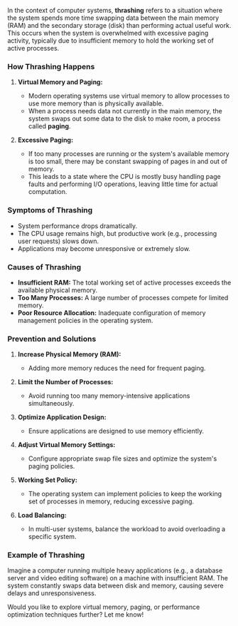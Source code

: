 In the context of computer systems, **thrashing** refers to a situation where the system spends more time swapping data between the main memory (RAM) and the secondary storage (disk) than performing actual useful work. This occurs when the system is overwhelmed with excessive paging activity, typically due to insufficient memory to hold the working set of active processes.

### **How Thrashing Happens**

1. **Virtual Memory and Paging:**
    
    - Modern operating systems use virtual memory to allow processes to use more memory than is physically available.
    - When a process needs data not currently in the main memory, the system swaps out some data to the disk to make room, a process called **paging**.
2. **Excessive Paging:**
    
    - If too many processes are running or the system's available memory is too small, there may be constant swapping of pages in and out of memory.
    - This leads to a state where the CPU is mostly busy handling page faults and performing I/O operations, leaving little time for actual computation.

### **Symptoms of Thrashing**

- System performance drops dramatically.
- The CPU usage remains high, but productive work (e.g., processing user requests) slows down.
- Applications may become unresponsive or extremely slow.

### **Causes of Thrashing**

- **Insufficient RAM:** The total working set of active processes exceeds the available physical memory.
- **Too Many Processes:** A large number of processes compete for limited memory.
- **Poor Resource Allocation:** Inadequate configuration of memory management policies in the operating system.

### **Prevention and Solutions**

1. **Increase Physical Memory (RAM):**
    
    - Adding more memory reduces the need for frequent paging.
2. **Limit the Number of Processes:**
    
    - Avoid running too many memory-intensive applications simultaneously.
3. **Optimize Application Design:**
    
    - Ensure applications are designed to use memory efficiently.
4. **Adjust Virtual Memory Settings:**
    
    - Configure appropriate swap file sizes and optimize the system's paging policies.
5. **Working Set Policy:**
    
    - The operating system can implement policies to keep the working set of processes in memory, reducing excessive paging.
6. **Load Balancing:**
    
    - In multi-user systems, balance the workload to avoid overloading a specific system.

### **Example of Thrashing**

Imagine a computer running multiple heavy applications (e.g., a database server and video editing software) on a machine with insufficient RAM. The system constantly swaps data between disk and memory, causing severe delays and unresponsiveness.

Would you like to explore virtual memory, paging, or performance optimization techniques further? Let me know!